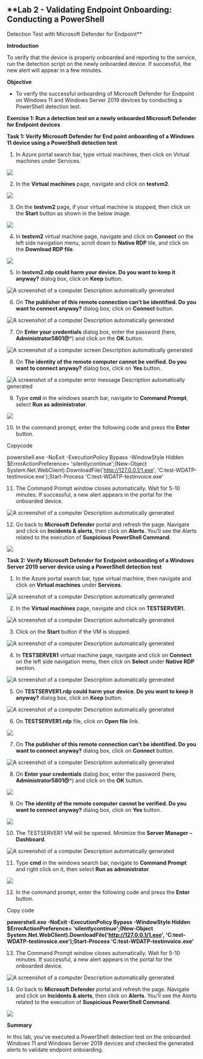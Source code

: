 ## **Lab 2 - Validating Endpoint Onboarding: Conducting a PowerShell
Detection Test with Microsoft Defender for Endpoint**

**Introduction**

To verify that the device is properly onboarded and reporting to the
service, run the detection script on the newly onboarded device. If
successful, the new alert will appear in a few minutes.

**Objective**

- To verify the successful onboarding of Microsoft Defender for Endpoint
  on Windows 11 and Windows Server 2019 devices by conducting a
  PowerShell detection test.

**Exercise 1: Run a detection test on a newly onboarded Microsoft Defender for Endpoint devices**

**Task 1: Verify Microsoft Defender for End point onboarding of a Windows 11 device using a PowerShell detection test**
1. In Azure portal search bar, type virtual machines, then click on
Virtual machines under Services.

![](./media/image1.png)

2. In the **Virtual machines** page, navigate and click on **testvm2**.

![](./media/image2.png)

3. On the **testvm2** page, if your virtual machine is stopped, then
click on the **Start** button as shown in the below image.

![](./media/image3.png)

4. In **testvm2** virtual machine page, navigate and click on
**Connect** on the left side navigation menu, scroll down to **Native
RDP** tile, and click on the **Download RDP file**.

![](./media/image4.png)

5. In **testvm2.rdp could harm your device. Do you want to keep it
anyway?** dialog box, click on **Keep** button.

![A screenshot of a computer Description automatically
generated](./media/image5.png)

6.  On **The publisher of this remote connection can’t be identified. Do
    you want to connect anyway?** dialog box, click on **Connect**
    button.

 ![A screenshot of a computer Description automatically
 generated](./media/image6.png)

7.  On **Enter your credentials** dialog box, enter the password (here,
    **Administrator5801@***) and click on the **OK** button.

![A screenshot of a computer screen Description automatically
generated](./media/image7.png)

8.  On **The identity of the remote computer cannot be verified. Do you
    want to connect anyway?** dialog box, click on **Yes** button.

![A screenshot of a computer error message Description automatically
generated](./media/image8.png)

9.  Type **cmd** in the windows search bar, navigate to **Command
    Prompt**, select **Run as administrator**.

![](./media/image9.png)

10. In the command prompt, enter the following code and press the
    **Enter** button.

Copycode

powershell.exe -NoExit -ExecutionPolicy Bypass -WindowStyle Hidden
$ErrorActionPreference= 'silentlycontinue';(New-Object
System.Net.WebClient).DownloadFile('http://127.0.0.1/1.exe',
'C:test-WDATP-testinvoice.exe');Start-Process
'C:test-WDATP-testinvoice.exe'

11. The Command Prompt window closes automatically. Wait for 5-10
    minutes. If successful, a new alert appears in the portal for the
    onboarded device.

![A screenshot of a computer Description automatically
generated](./media/image10.png)

12. Go back to **Microsoft Defender** portal and refresh the page.
    Navigate and click on **Incidents & alerts**, then click on
    **Alerts**. You’ll see the Alerts related to the execution of
    **Suspicious PowerShell Command**.

![](./media/image11.png)

**Task 2: Verify Microsoft Defender for Endpoint onboarding of a Windows Server 2019 server device using a PowerShell detection test**

 1. In the Azure portal search bar, type virtual machine, then
 navigate and click on **Virtual machines** under **Services**.

 ![A screenshot of a computer Description automatically
 generated](./media/image12.png)

 2. In the **Virtual machines** page, navigate and click on
 **TESTSERVER1.**

![A screenshot of a computer Description automatically
generated](./media/image13.png)

3. Click on the **Start** button if the VM is stopped.

![A screenshot of a computer Description automatically
generated](./media/image14.png)

4. In **TESTSERVER1** virtual machine page, navigate and click on
**Connect** on the left side navigation menu, then click on **Select**
under **Native RDP** section.

![A screenshot of a computer Description automatically
generated](./media/image15.png)

5.  On **TESTSERVER1.rdp could harm your device. Do you want to keep it
    anyway?** dialog box, click on **Keep** button.

 ![A screenshot of a computer Description automatically
 generated](./media/image16.png)

6.  On **TESTSERVER1.rdp** file, click on **Open file** link.

 ![](./media/image17.png)

7.  On **The publisher of this remote connection can’t be identified. Do
    you want to connect anyway?** dialog box, click on **Connect**
    button.

 ![A screenshot of a computer Description automatically
 generated](./media/image18.png)

8.  On **Enter your credentials** dialog box, enter the password (here,
    **Administrator5801@***) and click on the **OK** button.

![](./media/image19.png)

9.  On **The identity of the remote computer cannot be verified. Do you
    want to connect anyway?** dialog box, click on **Yes** button.

![](./media/image20.png)

10. The TESTSERVER1 VM will be opened. Minimize the **Server Manager –
    Dashboard**.

![A screenshot of a computer Description automatically
generated](./media/image21.png)

11. Type **cmd** in the windows search bar, navigate to **Command
    Prompt** and right click on it, then select **Run as
    administrator**.

![](./media/image22.png)

12. In the command prompt, enter the following code and press the
    **Enter** button.

Copy code

**powershell.exe -NoExit -ExecutionPolicy Bypass -WindowStyle Hidden
$ErrorActionPreference= 'silentlycontinue';(New-Object
System.Net.WebClient).DownloadFile('http://127.0.0.1/1.exe',
'C:test-WDATP-testinvoice.exe');Start-Process
'C:test-WDATP-testinvoice.exe'**

13. The Command Prompt window closes automatically. Wait for 5-10
    minutes. If successful, a new alert appears in the portal for the
    onboarded device.

![A screenshot of a computer Description automatically
generated](./media/image23.png)

14. Go back to **Microsoft Defender** portal and refresh the page.
    Navigate and click on **Incidents & alerts**, then click on
    **Alerts**. You’ll see the Alerts related to the execution of
    **Suspicious PowerShell Command**.

![](./media/image24.png)

**Summary**

In this lab, you’ve executed a PowerShell detection test on the
onboarded Windows 11 and Windows Server 2019 devices and checked the
generated alerts to validate endpoint onboarding.
